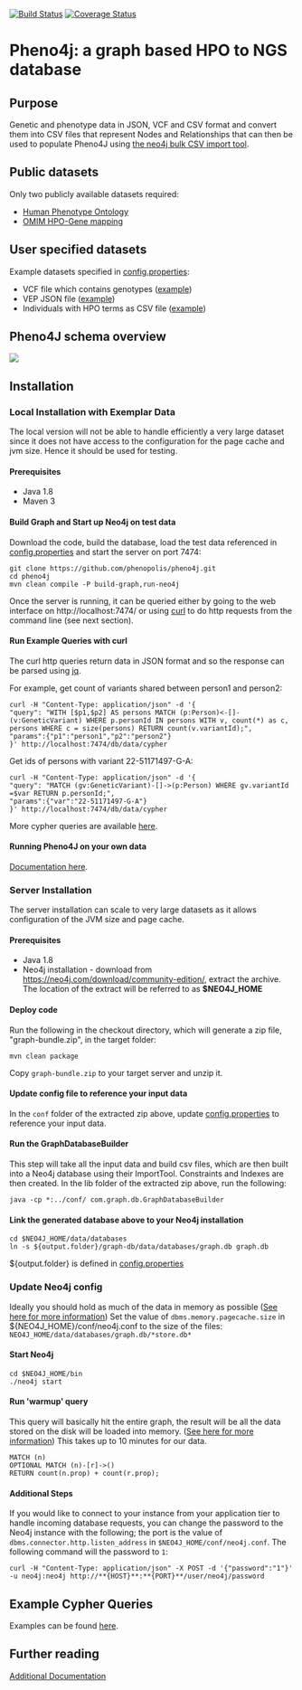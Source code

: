[![Build Status](https://travis-ci.org/phenopolis/pheno4j.svg?branch=master)](https://travis-ci.org/phenopolis/pheno4j)
[![Coverage Status](https://coveralls.io/repos/github/phenopolis/pheno4j/badge.svg?branch=master)](https://coveralls.io/github/phenopolis/pheno4j?branch=master)
<!-- Sajid fix this :-)
[![Quality Gate](https://sonarqube.com/api/badges/gate?key=com.graph%3Adb)](https://sonarqube.com/dashboard/index/com.graph%3Adb)
-->

# Pheno4j: a graph based HPO to NGS database

## Purpose
Genetic and phenotype data in JSON, VCF and CSV format and convert them into CSV files that represent Nodes and Relationships that can then be used to populate Pheno4J using [the neo4j bulk CSV import tool](https://neo4j.com/docs/operations-manual/current/tutorial/import-tool/).

## Public datasets
Only two publicly available datasets required:
* [Human Phenotype Ontology](http://purl.obolibrary.org/obo/hp.obo)
* [OMIM HPO-Gene mapping](http://compbio.charite.de/jenkins/job/hpo.annotations.monthly/lastStableBuild/artifact/annotation/ALL_SOURCES_ALL_FREQUENCIES_diseases_to_genes_to_phenotypes.txt)

## User specified datasets

Example datasets specified in [config.properties](https://github.com/phenopolis/pheno4j/blob/master/src/main/resources/config.properties):
* VCF file which contains genotypes ([example](https://github.com/phenopolis/pheno4j/blob/master/src/test/resources/genotypes.vcf))
* VEP JSON file ([example](https://github.com/phenopolis/pheno4j/blob/master/src/test/resources/VEP.json))
* Individuals with HPO terms as CSV file ([example](https://github.com/phenopolis/pheno4j/blob/master/src/test/resources/person_phenotypes.csv))

## Pheno4J schema overview

![](https://github.com/sajid-mughal/pheno4j/blob/master/docs/Figure_1.png?raw=true)

## Installation
### Local Installation with Exemplar Data

The local version will not be able to handle efficiently a very large dataset since it does not have access to the configuration for the page cache and jvm size.
Hence it should be used for testing.

#### Prerequisites 
- Java 1.8
- Maven 3

#### Build Graph and Start up Neo4j on test data ###
Download the code, build the database, load the test data referenced in [config.properties](https://github.com/phenopolis/pheno4j/blob/master/src/main/resources/config.properties) and start the server on port 7474:

```
git clone https://github.com/phenopolis/pheno4j.git
cd pheno4j
mvn clean compile -P build-graph,run-neo4j
```

Once the server is running, it can be queried either by going to the web interface on http://localhost:7474/ or using [curl](https://curl.haxx.se/)
to do http requests from the command line (see next section).

#### Run Example Queries with curl
The curl http queries return data in JSON format and so the response can be parsed using [jq](https://stedolan.github.io/jq/).

For example, get count of variants shared between person1 and person2:
```
curl -H "Content-Type: application/json" -d '{
"query": "WITH [$p1,$p2] AS persons MATCH (p:Person)<-[]-(v:GeneticVariant) WHERE p.personId IN persons WITH v, count(*) as c, persons WHERE c = size(persons) RETURN count(v.variantId);",
"params":{"p1":"person1","p2":"person2"}
}' http://localhost:7474/db/data/cypher
```

Get ids of persons with variant 22-51171497-G-A:
```
curl -H "Content-Type: application/json" -d '{
"query": "MATCH (gv:GeneticVariant)-[]->(p:Person) WHERE gv.variantId =$var RETURN p.personId;",
"params":{"var":"22-51171497-G-A"}
}' http://localhost:7474/db/data/cypher
```

More cypher queries are available [here](https://github.com/phenopolis/pheno4j/blob/master/docs/Cypher-Queries.md).

#### Running Pheno4J on your own data

[Documentation here](https://github.com/phenopolis/pheno4j/blob/master/docs/Additional-Documentation.md#loading-manually-created-files).

### Server Installation

The server installation can scale to very large datasets as it allows configuration of the JVM size and page cache.

#### Prerequisites
- Java 1.8
- Neo4j installation - download from https://neo4j.com/download/community-edition/, extract the archive. The location of the extract will be referred to as **$NEO4J_HOME**

#### Deploy code
Run the following in the checkout directory, which will generate a zip file, "graph-bundle.zip", in the target folder:
```
mvn clean package
```
Copy `graph-bundle.zip` to your target server and unzip it.

#### Update config file to reference your input data ###
In the `conf` folder of the extracted zip above, update [config.properties](https://github.com/phenopolis/pheno4j/blob/master/src/main/resources/config.properties) to reference your input data.

#### Run the GraphDatabaseBuilder ###
This step will take all the input data and build csv files, which are then built into a Neo4j database using their ImportTool.
Constraints and Indexes are then created.
In the lib folder of the extracted zip above, run the following:
```
java -cp *:../conf/ com.graph.db.GraphDatabaseBuilder
```
#### Link the generated database above to your Neo4j installation
```
cd $NEO4J_HOME/data/databases
ln -s ${output.folder}/graph-db/data/databases/graph.db graph.db 
```
${output.folder} is defined in [config.properties](https://github.com/phenopolis/pheno4j/blob/master/src/main/resources/config.properties)

### Update Neo4j config
Ideally you should hold as much of the data in memory as possible ([See here for more information](https://neo4j.com/docs/operations-manual/current/performance/))
Set the value of `dbms.memory.pagecache.size` in ${NEO4J_HOME}/conf/neo4j.conf to the size of the files: `NEO4J_HOME/data/databases/graph.db/*store.db*`

#### Start Neo4j
```
cd $NEO4J_HOME/bin
./neo4j start
```
#### Run 'warmup' query
This query will basically hit the entire graph, the result will be all the data stored on the disk will be loaded into memory. ([See here for more information](https://neo4j.com/developer/kb/warm-the-cache-to-improve-performance-from-cold-start/))
This takes up to 10 minutes for our data.
```
MATCH (n)
OPTIONAL MATCH (n)-[r]->()
RETURN count(n.prop) + count(r.prop);
```
#### Additional Steps
If you would like to connect to your instance from your application tier to handle incoming database requests, you can change the password to the Neo4j instance with the following; the port is the value of `dbms.connector.http.listen_address` in `$NEO4J_HOME/conf/neo4j.conf`.
The following command will the password to `1`:
```
curl -H "Content-Type: application/json" -X POST -d '{"password":"1"}' -u neo4j:neo4j http://**{HOST}**:**{PORT}**/user/neo4j/password
```

## Example Cypher Queries
Examples can be found [here](https://github.com/phenopolis/pheno4j/blob/master/docs/Cypher-Queries.md).

## Further reading
[Additional Documentation](docs/Additional-Documentation.md)
